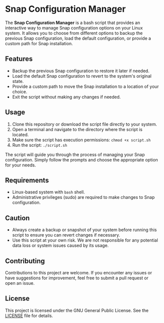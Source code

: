 # Snap Configuration Manager

The **Snap Configuration Manager** is a bash script that provides an interactive way to manage Snap configuration options on your Linux system. It allows you to choose from different options to backup the previous Snap configuration, load the default configuration, or provide a custom path for Snap installation.

## Features

- Backup the previous Snap configuration to restore it later if needed.
- Load the default Snap configuration to revert to the system's original state.
- Provide a custom path to move the Snap installation to a location of your choice.
- Exit the script without making any changes if needed.

## Usage

1. Clone this repository or download the script file directly to your system.
2. Open a terminal and navigate to the directory where the script is located.
3. Make sure the script has execution permissions: `chmod +x script.sh`
4. Run the script: `./script.sh`

The script will guide you through the process of managing your Snap configuration. Simply follow the prompts and choose the appropriate option for your needs.

## Requirements

- Linux-based system with `bash` shell.
- Administrative privileges (sudo) are required to make changes to Snap configuration.

## Caution

- Always create a backup or snapshot of your system before running this script to ensure you can revert changes if necessary.
- Use this script at your own risk. We are not responsible for any potential data loss or system issues caused by its usage.

## Contributing

Contributions to this project are welcome. If you encounter any issues or have suggestions for improvement, feel free to submit a pull request or open an issue.

## License

This project is licensed under the GNU General Public License. See the [LICENSE](LICENSE) file for details.
